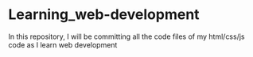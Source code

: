 # Learning_web-development
In this repository, I will be committing all the code files of my html/css/js code as I learn web development
